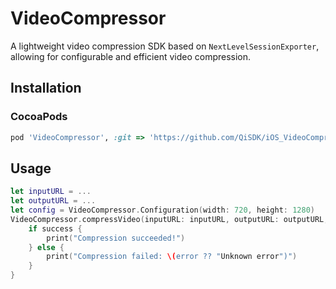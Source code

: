 # VideoCompressor

A lightweight video compression SDK based on `NextLevelSessionExporter`, allowing for configurable and efficient video compression.

## Installation

### CocoaPods

```ruby
pod 'VideoCompressor', :git => 'https://github.com/QiSDK/iOS_VideoCompressSDK.git', :tag => '1.0.0'
```

## Usage

```swift
let inputURL = ...
let outputURL = ...
let config = VideoCompressor.Configuration(width: 720, height: 1280)
VideoCompressor.compressVideo(inputURL: inputURL, outputURL: outputURL, configuration: config) { success, error in
    if success {
        print("Compression succeeded!")
    } else {
        print("Compression failed: \(error ?? "Unknown error")")
    }
}
```